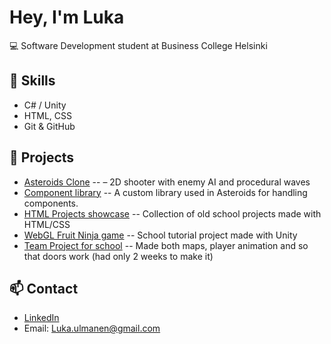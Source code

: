 # Hey, I'm Luka 

💻 Software Development student at Business College Helsinki

## 🔨 Skills
- C# / Unity
- HTML, CSS
- Git & GitHub

## 🚀 Projects
- [Asteroids Clone](https://github.com/Lurppino/OOP---programming/tree/main/Csharp%20-%20dotNEt/ASTEROIDS)
  --  – 2D shooter with enemy AI and procedural waves 
- [Component library](https://github.com/Lurppino/OOP---programming/tree/main/Csharp%20-%20dotNEt/Komponentti%20kirjasto/LukaLib)
  -- A custom library used in Asteroids for handling components.
- [HTML Projects showcase](https://public.bc.fi/s2300936/HTML%20O)
  -- Collection of old school projects made with HTML/CSS
- [WebGL Fruit Ninja game](https://public.bc.fi/s2300936/Create%20with%20Code/prototype%205/Build)
  -- School tutorial project made with Unity
- [Team Project for school](https://public.bc.fi/s2300936/Rapid%20Proto%20Projektit/Proto%201/Ferret%20Proto%201%20valmis)
  -- Made both maps, player animation and so that doors work (had only 2 weeks to make it)

## 📫 Contact
- [LinkedIn](https://www.linkedin.com/in/lukaulmanen) 
- Email: Luka.ulmanen@gmail.com
